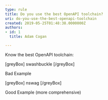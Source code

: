 ```yaml
---
type: rule
title: Do you use the best OpenAPI toolchain?
uri: do-you-use-the-best-openapi-toolchain
created: 2019-05-25T01:48:38.0000000Z
authors:
- id: 1
  title: Adam Cogan

---
```


Know the best OpenAPI toolchain:

[greyBox]  swashbuckle  [/greyBox]

Bad Example 

[greyBox]  nswag  [/greyBox]


Good Example (more comprehensive)

